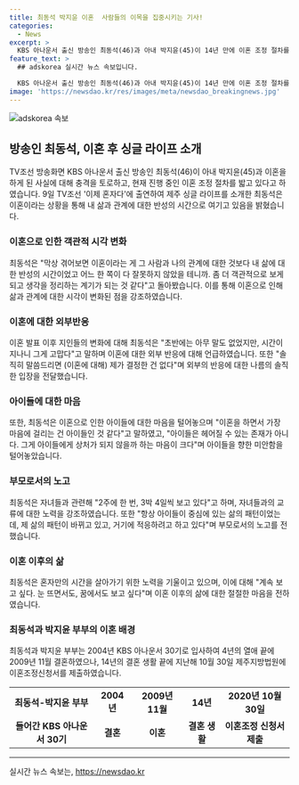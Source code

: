 ```yaml
---
title: 최동석 박지윤 이혼  사람들의 이목을 집중시키는 기사!
categories:
  - News
excerpt: >
  KBS 아나운서 출신 방송인 최동석(46)과 아내 박지윤(45)이 14년 만에 이혼 조정 절차를 밟고 있다. 최동석은 TV조선 이제 혼자다에 출연해 이혼에 대한 반성과 아이들에 대한 마음 등을 솔직하게 털어놨다. 이혼 발표 후 지인들의 반응과 아이들과의 관계에 대해 이야기하며 마음을 전했다. 1남 1녀의 부모로서 아이들을 떠나간다는 마음에 대한 미안함을 털어놨고, 이제는 혼자만의 시간을 보내며 새로운 삶에 대한 적응을 하고 있다.
feature_text: >
  ## adskorea 실시간 뉴스 속보입니다.

  KBS 아나운서 출신 방송인 최동석(46)과 아내 박지윤(45)이 14년 만에 이혼 조정 절차를 밟고 있다. 최동석은 TV조선 이제 혼자다에 출연해 이혼에 대한 반성과 아이들에 대한 마음 등을 솔직하게 털어놨다. 이혼 발표 후 지인들의 반응과 아이들과의 관계에 대해 이야기하며 마음을 전했다. 1남 1녀의 부모로서 아이들을 떠나간다는 마음에 대한 미안함을 털어놨고, 이제는 혼자만의 시간을 보내며 새로운 삶에 대한 적응을 하고 있다.
image: 'https://newsdao.kr/res/images/meta/newsdao_breakingnews.jpg'
---
```


<p><img src="https://newsdao.kr/res/images/meta/newsdao_breakingnews.jpg" alt="adskorea 속보" /></p>

<h2 data-ke-size="size26">방송인 최동석, 이혼 후 싱글 라이프 소개</h2>

<p data-ke-size="size16">TV조선 방송화면 KBS 아나운서 출신 방송인 최동석(46)이 아내 박지윤(45)과 이혼을 하게 된 사실에 대해 충격을 토로하고, 현재 진행 중인 이혼 조정 절차를 밟고 있다고 하였습니다. 9일 TV조선 '이제 혼자다'에 출연하여 제주 싱글 라이프를 소개한 최동석은 이혼이라는 상황을 통해 내 삶과 관계에 대한 반성의 시간으로 여기고 있음을 밝혔습니다.</p>

<h3>이혼으로 인한 객관적 시각 변화</h3>

<p data-ke-size="size16">최동석은 "막상 겪어보면 이혼이라는 게 그 사람과 나의 관계에 대한 것보다 내 삶에 대한 반성의 시간이었고 어느 한 쪽이 다 잘못하지 않았을 테니까. 좀 더 객관적으로 보게 되고 생각을 정리하는 계기가 되는 것 같다"고 돌아봤습니다. 이를 통해 이혼으로 인해 삶과 관계에 대한 시각이 변화된 점을 강조하였습니다.</p>

<h3>이혼에 대한 외부반응</h3>

<p data-ke-size="size16">이혼 발표 이후 지인들의 변화에 대해 최동석은 "초반에는 아무 말도 없었지만, 시간이 지나니 그게 고맙다"고 말하며 이혼에 대한 외부 반응에 대해 언급하였습니다. 또한 "솔직히 말씀드리면 (이혼에 대해) 제가 결정한 건 없다"며 외부의 반응에 대한 나름의 솔직한 입장을 전달했습니다.</p>

<h3>아이들에 대한 마음</h3>

<p data-ke-size="size16">또한, 최동석은 이혼으로 인한 아이들에 대한 마음을 털어놓으며 "이혼을 하면서 가장 마음에 걸리는 건 아이들인 것 같다"고 말하였고, "아이들은 헤어질 수 있는 존재가 아니다. 그게 아이들에게 상처가 되지 않을까 하는 마음이 크다"며 아이들을 향한 미안함을 털어놓았습니다.</p>

<h3>부모로서의 노고</h3>

<p data-ke-size="size16">최동석은 자녀들과 관련해 "2주에 한 번, 3박 4일씩 보고 있다"고 하며, 자녀들과의 교류에 대한 노력을 강조하였습니다. 또한 "항상 아이들이 중심에 있는 삶의 패턴이었는데, 제 삶의 패턴이 바뀌고 있고, 거기에 적응하려고 하고 있다"며 부모로서의 노고를 전했습니다.</p>

<h3>이혼 이후의 삶</h3>

<p data-ke-size="size16">최동석은 혼자만의 시간을 살아가기 위한 노력을 기울이고 있으며, 이에 대해 "계속 보고 싶다. 눈 뜨면서도, 꿈에서도 보고 싶다"며 이혼 이후의 삶에 대한 절절한 마음을 전하였습니다.</p>

<h3>최동석과 박지윤 부부의 이혼 배경</h3>

<p data-ke-size="size16">최동석과 박지윤 부부는 2004년 KBS 아나운서 30기로 입사하여 4년의 열애 끝에 2009년 11월 결혼하였으나, 14년의 결혼 생활 끝에 지난해 10월 30일 제주지방법원에 이혼조정신청서를 제출하였습니다.</p>

<table>
    <tr>
        <td style="text-align: center; height: 17px;"><b>최동석-박지윤 부부</b></td>
        <td style="text-align: center; height: 17px;"><b>2004년</b></td>
        <td style="text-align: center; height: 17px;"><b>2009년 11월</b></td>
        <td style="text-align: center; height: 17px;"><b>14년</b></td>
        <td style="text-align: center; height: 17px;"><b>2020년 10월 30일</b></td>
    </tr>
    <tr>
        <td style="text-align: center; height: 17px;"><b>들어간 KBS 아나운서 30기</b></td>
        <td style="text-align: center; height: 17px;"><b>결혼</b></td>
        <td style="text-align: center; height: 17px;"><b>이혼</b></td>
        <td style="text-align: center; height: 17px;"><b>결혼 생활</b></td>
        <td style="text-align: center; height: 17px;"><b>이혼조정 신청서 제출</b></td>
    </tr>
</table>

<p><hr></p>
실시간 뉴스 속보는, <a href="https://newsdao.kr" rel="dofollow">https://newsdao.kr</a>


